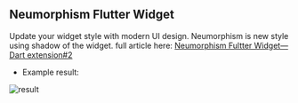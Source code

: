 ## Neumorphism Flutter Widget
Update your widget style with modern UI design. Neumorphism is new style using shadow of the widget. full article here: [Neumorphism Fultter Widget— Dart extension#2](https://medium.com/easyread/neumorphismwidget-dart-extension-2-3259e650e177)

- Example result:

![result](https://miro.medium.com/v2/resize:fit:720/format:webp/1*jFg_NshrRA-uuZJ6e4xtyg.png)
